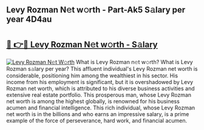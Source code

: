 ## Levy Rozman N𝚎t w𝚘rth - Part-Ak5 S𝚊lary per year 4D4au

# <h2><a href="http://gc3q9y.nevu.top/?p=Levy+Rozman">🔗 👉🔴 Levy Rozman N𝚎t w𝚘rth - S𝚊lary</a></h2>

[![Levy Rozman N𝚎t W𝚘rth](https://i.imgur.com/Oavwk0R.jpeg)](http://gc3q9y.nevu.top/?p=Levy+Rozman)
What is Levy Rozman n𝚎t w𝚘rth? What is Levy Rozman s𝚊lary per year?
This affluent individual's Levy Rozman net worth is considerable, positioning him among the wealthiest in his sector. His income from his employment is significant, but it is overshadowed by Levy Rozman net worth, which is attributed to his diverse business activities and extensive real estate portfolio. This prosperous man, whose Levy Rozman net worth is among the highest globally, is renowned for his business acumen and financial intelligence. This rich individual, whose Levy Rozman net worth is in the billions and who earns an impressive salary, is a prime example of the force of perseverance, hard work, and financial acumen.
